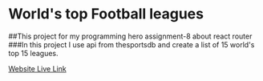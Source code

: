 # World's top Football leagues

##This project for my programming hero assignment-8 about react router
###In this project I use api from thesportsdb and create a list of 15 world's top 15 leagues.

[Website Live Link]()
